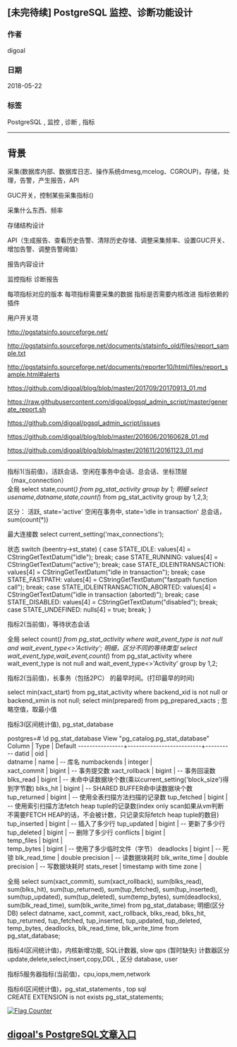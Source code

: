 ## [未完待续] PostgreSQL 监控、诊断功能设计
                                                         
### 作者                                                         
digoal                                                         
                                                         
### 日期                                                         
2018-05-22                                                       
                                                         
### 标签                                                         
PostgreSQL , 监控 , 诊断 , 指标  
                                                         
----                                                         
                                                         
## 背景 

采集(数据库内部、数据库日志、操作系统dmesg,mcelog、CGROUP)，存储，处理，告警，产生报告，API

GUC开关，控制某些采集指标()

采集什么东西、频率

存储结构设计

API（生成报告、查看历史告警、清除历史存储、调整采集频率、设置GUC开关、增加告警、调整告警阈值）

报告内容设计



监控指标
诊断报告

每项指标对应的版本
每项指标需要采集的数据
指标是否需要内核改进
指标依赖的插件

用户开关项

http://pgstatsinfo.sourceforge.net/

http://pgstatsinfo.sourceforge.net/documents/statsinfo_old/files/report_sample.txt

http://pgstatsinfo.sourceforge.net/documents/reporter10/html/files/report_sample.html#alerts

https://github.com/digoal/blog/blob/master/201709/20170913_01.md

https://raw.githubusercontent.com/digoal/pgsql_admin_script/master/generate_report.sh

https://github.com/digoal/pgsql_admin_script/issues

https://github.com/digoal/blog/blob/master/201606/20160628_01.md

https://github.com/digoal/blog/blob/master/201611/20161123_01.md





--------------
指标1(当前值)，活跃会话、空闲在事务中会话、总会话、坐标顶层（max_connection）   
全局
select state,count(*) from pg_stat_activity group by 1;
明细
select usename,datname,state,count(*) from pg_stat_activity group by 1,2,3;

区分：
活跃, state='active'
空闲在事务中, state='idle in transaction'
总会话，sum(count(*))

最大连接数
select current_setting('max_connections');


状态
                        switch (beentry->st_state)
                        {
                                case STATE_IDLE:
                                        values[4] = CStringGetTextDatum("idle");
                                        break;
                                case STATE_RUNNING:
                                        values[4] = CStringGetTextDatum("active");
                                        break;
                                case STATE_IDLEINTRANSACTION:
                                        values[4] = CStringGetTextDatum("idle in transaction");
                                        break;
                                case STATE_FASTPATH:
                                        values[4] = CStringGetTextDatum("fastpath function call");
                                        break;
                                case STATE_IDLEINTRANSACTION_ABORTED:
                                        values[4] = CStringGetTextDatum("idle in transaction (aborted)");
                                        break;
                                case STATE_DISABLED:
                                        values[4] = CStringGetTextDatum("disabled");
                                        break;
                                case STATE_UNDEFINED:
                                        nulls[4] = true;
                                        break;
                        }


指标2(当前值)，等待状态会话

全局
select count(*) from pg_stat_activity where wait_event_type is not null and wait_event_type<>'Activity';
明细，区分不同的等待类型
select wait_event_type,wait_event,count(*) from pg_stat_activity where wait_event_type is not null and wait_event_type<>'Activity' group by 1,2;

指标2(当前值)，长事务（包括2PC） 的最早时间。(打印最早的时间)   

select min(xact_start) from pg_stat_activity where backend_xid is not null or backend_xmin is not null;
select min(prepared) from pg_prepared_xacts ;
忽略空值，取最小值


指标3(区间统计值), pg_stat_database   

postgres=# \d pg_stat_database
                     View "pg_catalog.pg_stat_database"
     Column     |           Type           |  Default 
----------------+--------------------------+----------
 datid          | oid                      |  
 datname        | name                     |  -- 库名
 numbackends    | integer                  |  
 xact_commit    | bigint                   |  -- 事务提交数
 xact_rollback  | bigint                   |  -- 事务回滚数
 blks_read      | bigint                   |  -- 未命中读数据块个数(乘以current_setting('block_size')得到字节数)
 blks_hit       | bigint                   |  -- SHARED BUFFER命中读数据块个数
 tup_returned   | bigint                   |  -- 使用全表扫描方法扫描的记录数
 tup_fetched    | bigint                   |  -- 使用索引扫描方法fetch heap tuple的记录数(index only scan如果从vm判断不需要FETCH HEAP的话，不会被计数，只记录实际fetch heap tuple的数目)
 tup_inserted   | bigint                   |  -- 插入了多少行
 tup_updated    | bigint                   |  -- 更新了多少行
 tup_deleted    | bigint                   |  -- 删除了多少行
 conflicts      | bigint                   |  
 temp_files     | bigint                   |  
 temp_bytes     | bigint                   |  -- 使用了多少临时文件（字节）
 deadlocks      | bigint                   |  -- 死锁
 blk_read_time  | double precision         |  -- 读数据块耗时
 blk_write_time | double precision         |  -- 写数据块耗时
 stats_reset    | timestamp with time zone |  

全局
select 
sum(xact_commit), sum(xact_rollback), 
sum(blks_read), sum(blks_hit), 
sum(tup_returned), sum(tup_fetched), 
sum(tup_inserted), sum(tup_updated), sum(tup_deleted), 
sum(temp_bytes),
sum(deadlocks),
sum(blk_read_time), sum(blk_write_time)
from pg_stat_database;
明细(区分DB)
select 
datname,
xact_commit, xact_rollback, 
blks_read, blks_hit, 
tup_returned, tup_fetched, 
tup_inserted, tup_updated, tup_deleted, 
temp_bytes,
deadlocks,
blk_read_time, blk_write_time
from pg_stat_database;

指标4(区间统计值)，内核新增功能, SQL计数器, slow qps  (暂时缺失)     计数器区分update,delete,select,insert,copy,DDL ,  区分 database, user 

指标5服务器指标(当前值)，cpu,iops,mem,network     

指标6(区间统计值)，pg_stat_statements  , top sql   
CREATE EXTENSION is not exists pg_stat_statements;  

  
<a rel="nofollow" href="http://info.flagcounter.com/h9V1"  ><img src="http://s03.flagcounter.com/count/h9V1/bg_FFFFFF/txt_000000/border_CCCCCC/columns_2/maxflags_12/viewers_0/labels_0/pageviews_0/flags_0/"  alt="Flag Counter"  border="0"  ></a>  
  
  
  
  
## [digoal's PostgreSQL文章入口](https://github.com/digoal/blog/blob/master/README.md "22709685feb7cab07d30f30387f0a9ae")
  
